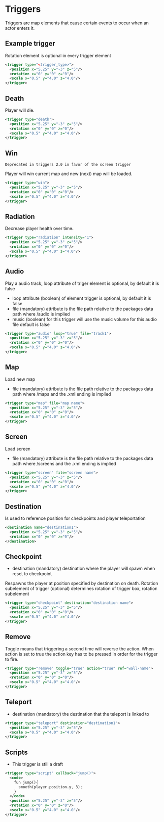 # Triggers
Triggers are map elements that cause certain events to occur when an actor enters it.

## Example trigger
Rotation element is optional in every trigger element

```xml
<trigger type="<trigger_type>">
  <position x="5.25" y="-3" z="5"/>
  <rotation x="0" y="0" z="0"/>
  <scale x="0.5" y="4.0" z="4.0"/>
</trigger>
```
## Death
Player will die. 

```xml
<trigger type="death">
  <position x="5.25" y="-3" z="5"/>
  <rotation x="0" y="0" z="0"/>
  <scale x="0.5" y="4.0" z="4.0"/>
</trigger>
```

## Win

    Deprecated in triggers 2.0 in favor of the screen trigger

Player will win current map and new (next) map will be loaded.

```xml
<trigger type="win">
  <position x="5.25" y="-3" z="5"/>
  <rotation x="0" y="0" z="0"/>
  <scale x="0.5" y="4.0" z="4.0"/>
</trigger>
```

## Radiation
Decrease player health over time.

```xml
<trigger type="radiation" intensity="1">
  <position x="5.25" y="-3" z="5"/>
  <rotation x="0" y="0" z="0"/>
  <scale x="0.5" y="4.0" z="4.0"/>
</trigger>
```

## Audio
Play a audio track, loop attribute of triger element is optional, by default it is false

* loop attribute (boolean) of element trigger is optional, by default it is false
* file (mandatory) attribute is the file path relative to the packages data path where /audio is implied
* music (boolean) for this trigger will use the music volume for this audio file default is false

```xml
<trigger type="audio" loop="true" file="track1">
  <position x="5.25" y="-3" z="5"/>
  <rotation x="0" y="0" z="0"/>
  <scale x="0.5" y="4.0" z="4.0"/>
</trigger>
```

## Map
Load new map

* file (mandatory) attribute is the file path relative to the packages data path where /maps and the .xml ending is implied

```xml
<trigger type="map" file="map name">
  <position x="5.25" y="-3" z="5"/>
  <rotation x="0" y="0" z="0"/>
  <scale x="0.5" y="4.0" z="4.0"/>
</trigger>
```

## Screen
Load screen

* file (mandatory) attribute is the file path relative to the packages data path where /screens and the .xml ending is implied

```xml
<trigger type="screen" file="screen name">
  <position x="5.25" y="-3" z="5"/>
  <rotation x="0" y="0" z="0"/>
  <scale x="0.5" y="4.0" z="4.0"/>
</trigger>
```
## Destination
Is used to reference position for checkpoints and player teleportation
```xml
<destination name="destination1">
  <position x="5.25" y="-3" z="5"/>
  <rotation x="0" y="0" z="0"/>
</destination>
```

## Checkpoint
* destination (mandatory) destination where the player will spawn when reset to checkpoint

Respawns the player at position specified by destination on death. Rotation subelement of trigger (optional) determines rotation of trigger box, rotation subelement
```xml
<trigger type="checkpoint" destination="destination name">
  <position x="5.25" y="-3" z="5"/>
  <rotation x="0" y="0" z="0"/>
  <scale x="0.5" y="4.0" z="4.0"/>
</trigger>
```

## Remove
Toggle means that triggering a second time will reverse the action.
When action is set to true the action key has to be pressed in order for the trigger to fire.

```xml
<trigger type="remove" toggle="true" action="true" ref="wall-name">
  <position x="5.25" y="-3" z="5"/>
  <rotation x="0" y="0" z="0"/>
  <scale x="0.5" y="4.0" z="4.0"/>
</trigger>
```

## Teleport
* destination (mandatory) the destination that the teleport is linked to
```xml
<trigger type="teleport" destination="destination1">
  <position x="5.25" y="-3" z="5"/>
  <scale x="0.5" y="4.0" z="4.0"/>
</trigger>
```
   
## Scripts
* This trigger is still a draft
```xml
<trigger type="script" callback="jump()">
  <code>
    fun jump(){
      smooth(player.position.y, 3);
    }
  </code>
  <position x="5.25" y="-3" z="5"/>
  <rotation x="0" y="0" z="0"/>
  <scale x="0.5" y="4.0" z="4.0"/>
</trigger>
```
